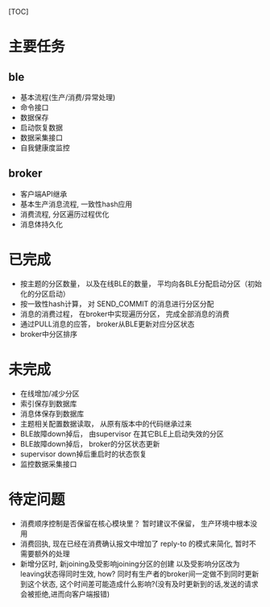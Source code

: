 

[TOC]

# 主要任务

## ble
- 基本流程(生产/消费/异常处理)
- 命令接口
- 数据保存
- 启动恢复数据
- 数据采集接口
- 自我健康度监控

## broker
- 客户端API继承
- 基本生产消息流程, 一致性hash应用
- 消费流程, 分区遍历过程优化
- 消息体持久化


# 已完成

* 按主题的分区数量， 以及在线BLE的数量， 平均向各BLE分配启动分区（初始化的分区启动）
* 按一致性hash计算， 对 SEND_COMMIT 的消息进行分区分配
* 消息的消费过程， 在broker中实现遍历分区， 完成全部消息的消费
* 通过PULL消息的应答， broker从BLE更新对应分区状态
* broker中分区排序


# 未完成

- 在线增加/减少分区
- 索引保存到数据库
- 消息体保存到数据库
- 主题相关配置数据读取， 从原有版本中的代码继承过来
- BLE故障down掉后， 由supervisor 在其它BLE上启动失效的分区
- BLE故障down掉后， broker的分区状态更新
- supervisor down掉后重启时的状态恢复
- 监控数据采集接口


# 待定问题

- 消费顺序控制是否保留在核心模块里？ 暂时建议不保留， 生产环境中根本没用
- 消费回执, 现在已经在消费确认报文中增加了 reply-to 的模式来简化, 暂时不需要额外的处理
- 新增分区时, 新joining及受影响joining分区的创建
以及受影响分区改为leaving状态得同时生效, how?  同时有生产者的broker间一定做不到同时更新到这个状态, 这个时间差可能造成什么影响?(没有及时更新到的话,发送的请求会被拒绝,进而向客户端报错)
